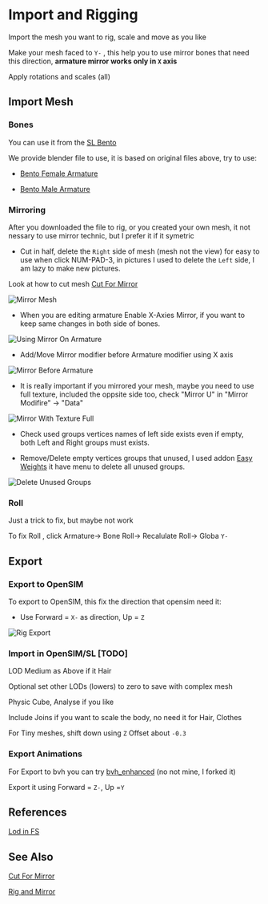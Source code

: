 # Import and Rigging

Import the mesh you want to rig, scale and move as you like

Make your mesh faced to ``Y-`` , this help you to use mirror bones that need this direction, **armature mirror works only in ``X`` axis**

Apply rotations and scales (all)

## Import Mesh

### Bones

You can use it from the [SL Bento](https://wiki.secondlife.com/wiki/Project_Bento_Resources_and_Information)

We provide blender file to use, it is based on original files above, try to use:

* [Bento Female Armature](../Female_SL_Bento_Fixed.blend)

* [Bento Male Armature](../Female_SL_Bento_Fixed.blend)

### Mirroring

After you downloaded the file to rig, or you created your own mesh, it not nessary to use mirror technic, but I prefer it if it symetric

* Cut in half, delete the ``Right`` side of mesh (mesh not the view) for easy to use when click NUM-PAD-3, in pictures I used to delete the ``Left`` side, I am lazy to make new pictures.

Look at how to cut mesh [Cut For Mirror](../examples/CutForMirror/CutForMirror.md)

![Mirror Mesh](MirrorMesh.png)

* When you are editing armature Enable X-Axies Mirror, if you want to keep same changes in both side of bones.

![Using Mirror On Armature](UsingMirrorOnX.png)

* Add/Move Mirror modifier before Armature modifier using X axis

![Mirror Before Armature](MirrorBeforeArmature.png)

* It is really important if you mirrored your mesh, maybe you need to use full texture, included the oppsite side too, check "Mirror U" in "Mirror Modifire" -> "Data"

![Mirror With Texture Full](MirrorWithTextureFull.png)

* Check used groups vertices names of left side exists even if empty, both Left and Right groups must exists.

* Remove/Delete empty vertices groups that unused, I used addon [Easy Weights](https://studio.blender.org/pipeline/addons/easy_weights) it have menu to delete all unused groups.

![Delete Unused Groups](DeleteUnusedGroups.png)

### Roll

Just a trick to fix, but maybe not work

To fix Roll , click Armature-> Bone Roll-> Recalulate Roll-> Globa ``Y-``

## Export

### Export to OpenSIM

To export to OpenSIM, this fix the direction that opensim need it:

* Use Forward = ``X-`` as direction, Up = ``Z``

![Rig Export](RigExportPage01.png)

### Import in OpenSIM/SL [TODO]

LOD Medium as Above if it Hair

Optional set other LODs (lowers) to zero to save with complex mesh

Physic Cube, Analyse if you like

Include Joins if you want to scale the body, no need it for Hair, Clothes

For Tiny meshes, shift down using ``Z`` Offset about ``-0.3``

### Export Animations

For Export to bvh you can try [bvh_enhanced](https://github.com/zaher/blender_bvh_addon_enhanced) (no not mine, I forked it)

Export it using Forward = ``Z-``, Up =``Y``

## References

[Lod in FS](https://www.firestormviewer.org/lod-and-the-upcoming-firestorm-release-the-what-and-why/)

## See Also

[Cut For Mirror](../examples/CutForMirror/CutForMirror.md)

[Rig and Mirror](../examples/RigMirror/readme.md)
